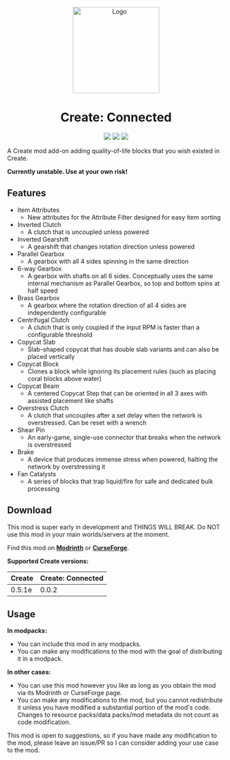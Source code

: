 <p align="center"><img src="https://raw.githubusercontent.com/hlysine/create_connected/main/src/main/resources/create_connected_icon.png" alt="Logo" width="200"></p>

<h1 align="center">Create: Connected</h1>

<p align="center">
<a href="https://www.curseforge.com/minecraft/mc-mods/create-connected/files"><img src="https://cf.way2muchnoise.eu/versions/947914_all.svg"></a>
<a href="https://modrinth.com/mod/create-connected/"><img src="https://img.shields.io/modrinth/dt/Vg5TIO6d?style=flat&label=Modrinth"></a>
<a href="https://www.curseforge.com/minecraft/mc-mods/create-connected"><img src="https://img.shields.io/curseforge/dt/947914?style=flat&label=CurseForge"></a>
</p>

A Create mod add-on adding quality-of-life blocks that you wish existed in Create.

**Currently unstable. Use at your own risk!**

## Features

- Item Attributes
    - New attributes for the Attribute Filter designed for easy item sorting
- Inverted Clutch
    - A clutch that is uncoupled unless powered
- Inverted Gearshift
    - A gearshift that changes rotation direction unless powered
- Parallel Gearbox
    - A gearbox with all 4 sides spinning in the same direction
- 6-way Gearbox
    - A gearbox with shafts on all 6 sides. Conceptually uses the same internal mechanism as Parallel Gearbox, so top
      and bottom spins at half speed
- Brass Gearbox
    - A gearbox where the rotation direction of all 4 sides are independently configurable
- Centrifugal Clutch
    - A clutch that is only coupled if the input RPM is faster than a configurable threshold
- Copycat Slab
    - Slab-shaped copycat that has double slab variants and can also be placed vertically
- Copycat Block
    - Clones a block while ignoring its placement rules (such as placing coral blocks above water)
- Copycat Beam
    - A centered Copycat Step that can be oriented in all 3 axes with assisted placement like shafts
- Overstress Clutch
    - A clutch that uncouples after a set delay when the network is overstressed. Can be reset with a wrench
- Shear Pin
    - An early-game, single-use connector that breaks when the network is overstressed
- Brake
    - A device that produces immense stress when powered, halting the network by overstressing it
- Fan Catalysts
    - A series of blocks that trap liquid/fire for safe and dedicated bulk processing

## Download

This mod is super early in development and THINGS WILL BREAK. Do NOT use this mod in your main worlds/servers at the
moment.

Find this mod on [**Modrinth**](https://modrinth.com/mod/create-connected) or
[**CurseForge**](https://legacy.curseforge.com/minecraft/mc-mods/create-connected).

**Supported Create versions:**

| Create | Create: Connected |
|--------|-------------------|
| 0.5.1e | 0.0.2             |

## Usage

**In modpacks:**

- You can include this mod in any modpacks.
- You can make any modifications to the mod with the goal of distributing it in a modpack.

**In other cases:**

- You can use this mod however you like as long as you obtain the mod via its Modrinth or CurseForge page.
- You can make any modifications to the mod, but you cannot redistribute it unless you have modified a substantial
  portion of the mod's code. Changes to resource packs/data packs/mod metadata do not count as code modification.

This mod is open to suggestions, so if you have made any modification to the mod, please leave an issue/PR so I can
consider adding your use case to the mod.
